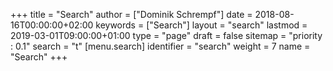 +++
title = "Search"
author = ["Dominik Schrempf"]
date = 2018-08-16T00:00:00+02:00
keywords = ["Search"]
layout = "search"
lastmod = 2019-03-01T09:00:00+01:00
type = "page"
draft = false
sitemap = "priority : 0.1"
search = "t"
[menu.search]
  identifier = "search"
  weight = 7
  name = "Search"
+++
